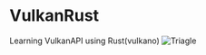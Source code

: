 # VulkanRust

Learning VulkanAPI using Rust(vulkano)
![Triagle](https://github.com/cppshizoidS/VulkanRust/tree/main/Triangle)
